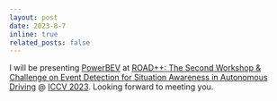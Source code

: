 ```yaml
---
layout: post
date: 2023-8-7
inline: true
related_posts: false
---
```


I will be presenting [PowerBEV](https://wwpaperw.ijcai.org/proceedings/2023/120) at [ROAD++: The Second Workshop & Challenge on Event Detection for Situation Awareness in Autonomous Driving](https://sites.google.com/view/road-plus-plus/home) @ [ICCV 2023](https://iccv2023.thecvf.com/). Looking forward to meeting you.
